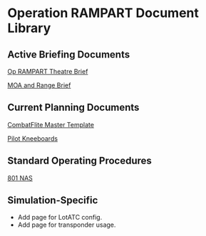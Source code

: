 # Operation RAMPART Document Library

## Active Briefing Documents

[Op RAMPART Theatre Brief](Briefs/Theatre_Brief.md)

[MOA and Range Brief](Briefs/Range_Brief.md)

## Current Planning Documents

[CombatFlite Master Template](Mission_Planning/Master_RAMPART_Overview.cf)

[Pilot Kneeboards](Mission_Planning/Kneeboards.zip)

## Standard Operating Procedures

[801 NAS](SOPs/801.md)

## Simulation-Specific

- Add page for LotATC config.
- Add page for transponder usage.
